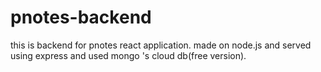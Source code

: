 # pnotes-backend
this is backend for pnotes react application. made on node.js and served using express and used mongo 's cloud db(free version).
